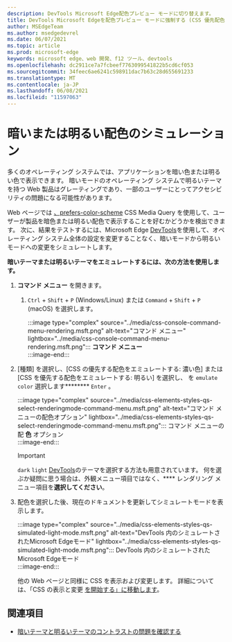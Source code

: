 ```yaml
---
description: DevTools Microsoft Edge配色プレビュー モードに切り替えます。
title: DevTools Microsoft Edgeを配色プレビュー モードに強制する (CSS 優先配色)
author: MSEdgeTeam
ms.author: msedgedevrel
ms.date: 06/07/2021
ms.topic: article
ms.prod: microsoft-edge
keywords: microsoft edge、web 開発、f12 ツール、devtools
ms.openlocfilehash: dc2911ce7a7fcbeef7763099541822b5cd6cf053
ms.sourcegitcommit: 34feec6ae6241c598911dac7b63c28d655691233
ms.translationtype: MT
ms.contentlocale: ja-JP
ms.lasthandoff: 06/08/2021
ms.locfileid: "11597063"
---
```

# <a name="dark-or-light-color-scheme-simulation"></a>暗いまたは明るい配色のシミュレーション  

多くのオペレーティング システムでは、アプリケーションを暗い色または明るい色で表示できます。  暗いモードのオペレーティング システムで明るいテーマを持つ Web 製品はグレーティングであり、一部のユーザーにとってアクセシビリティの問題になる可能性があります。  

Web ページでは [、prefers-color-scheme][MDNPrefersColorScheme] CSS Media Query を使用して、ユーザーが製品を暗色または明るい配色で表示することを好むかどうかを検出できます。  次に、結果をテストするには、Microsoft Edge [DevTools][DevtoolsIndex]を使用して、オペレーティング システム全体の設定を変更することなく、暗いモードから明るいモードへの変更をシミュレートします。  

**暗いテーマまたは明るいテーマをエミュレートするには、次の方法を使用します。**

1.  **コマンド メニュー** を開きます。  
    1.  `Ctrl` + `Shift` + `P` \(Windows/Linux\) または `Command` + `Shift` + `P` \(macOS\) を選択します。  
        
        :::image type="complex" source="../media/css-console-command-menu-rendering.msft.png" alt-text="コマンド メニュー" lightbox="../media/css-console-command-menu-rendering.msft.png":::
           **コマンド メニュー**  
        :::image-end:::  
        
1.  [種類] を選択し、[CSS の優先する配色をエミュレートする: 濃い色] または [CSS を優先する配色をエミュレートする: 明るい] を選択し、 を `emulate color` 選択します******** `Enter` 。  
    
    :::image type="complex" source="../media/css-elements-styles-qs-select-renderingmode-command-menu.msft.png" alt-text="コマンド メニューの配色オプション" lightbox="../media/css-elements-styles-qs-select-renderingmode-command-menu.msft.png":::
       コマンド メニューの配 **色** オプション  
    :::image-end:::  
    
    > [!IMPORTANT]
    > `dark` `light` [DevTools][DevtoolsCustomizeDarkTheme]のテーマを選択する方法も用意されています。  何を選ぶか疑問に思う場合は、外観メニュー項目ではなく、**** レンダリング メニュー項目を**選択してください**。  

1.  配色を選択した後、現在のドキュメントを更新してシミュレートモードを表示します。  
    
    :::image type="complex" source="../media/css-elements-styles-qs-simulated-light-mode.msft.png" alt-text="DevTools 内のシミュレートされたMicrosoft Edgeモード" lightbox="../media/css-elements-styles-qs-simulated-light-mode.msft.png":::
       DevTools 内のシミュレートされたMicrosoft Edgeモード  
    :::image-end:::  
    
    他の Web ページと同様に CSS を表示および変更します。  詳細については、「CSS の表示と変更 [を開始する」に移動します][DevtoolsCssIndex]。  


## <a name="see-also"></a>関連項目

* [暗いテーマと明るいテーマのコントラストの問題を確認する](test-dark-mode.md)


<!-- links -->  
[DevtoolsIndex]: ../index.md "Microsoft Edge (Chromium) 開発者ツール | Microsoft Docs"  
[DevtoolsCustomizeDarkTheme]: ../customize/dark-theme.md "DevTools サーバーで暗いMicrosoft Edgeを有効|Microsoft Docs"
[DevtoolsCssIndex]: ../css/index.md "CSS ファイルの表示と変更の|Microsoft Docs"  
<!-- external links -->
[MDNPrefersColorScheme]: https://developer.mozilla.org/docs/Web/CSS/@media/prefers-color-scheme "prefers-color-scheme |MDN"  
